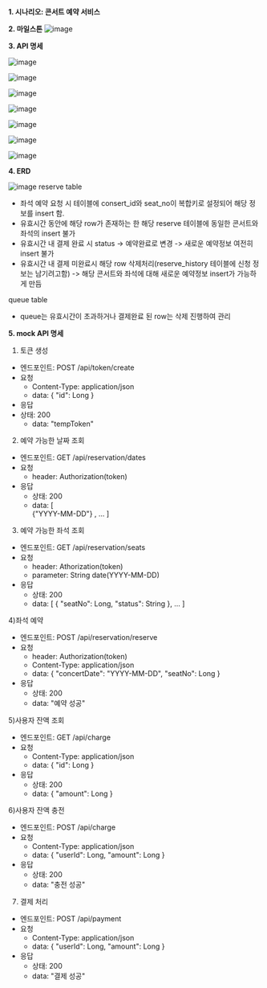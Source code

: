 **1. 시나리오: 콘서트 예약 서비스**
   
**2. 마일스톤**
![image](https://github.com/kkyuny/concert/assets/88278485/c7800d75-ac99-4c97-a68a-b2c4c88ab0fb)

**3. API 명세**

![image](https://github.com/kkyuny/concert/assets/88278485/65d1ca78-2693-4db8-921d-7aae93d5b0a4)

![image](https://github.com/kkyuny/concert/assets/88278485/b4a428e3-d434-47f0-ad37-258a8f08f70e)

![image](https://github.com/kkyuny/concert/assets/88278485/a397db1a-80c5-40c1-ac5c-ad46c4d7fc23)

![image](https://github.com/kkyuny/concert/assets/88278485/46b68a9b-04af-49d3-95ea-001ee1c707ee)

![image](https://github.com/kkyuny/concert/assets/88278485/5ff19b7f-cd07-4223-8962-488ae3ce3fc1)

![image](https://github.com/kkyuny/concert/assets/88278485/3021bdb0-b6eb-408c-b3ff-713cae3ecf27)

![image](https://github.com/kkyuny/concert/assets/88278485/629b09e5-81c5-41e3-a1ed-3304e0809f4f)

**4. ERD**

![image](https://github.com/kkyuny/concert/assets/88278485/81779844-d6cc-45e4-a00b-19f6bdebc1a4)
 reserve table
- 좌석 예약 요청 시 테이블에 consert_id와 seat_no이 복합키로 설정되어 해당 정보를 insert 함.
- 유효시간 동안에 해당 row가 존재하는 한 해당 reserve 테이블에 동일한 콘서트와 좌석의 insert 불가
- 유효시간 내 결제 완료 시 status -> 예약완료로 변경 -> 새로운 예약정보 여전히 insert 불가
- 유효시간 내 결제 미완료시 해당 row 삭제처리(reserve_history 테이블에 신청 정보는 남기려고함) -> 해당 콘서트와 좌석에 대해 새로운 예약정보 insert가 가능하게 만듬

 queue table
- queue는 유효시간이 초과하거나 결제완료 된 row는 삭제 진행하여 관리

**5. mock API 명세**
 1) 토큰 생성
- 엔드포인트: POST /api/token/create
- 요청
   - Content-Type: application/json
   - data:
      {
        "id": Long
      }
- 응답
- 상태: 200
   - data: "tempToken"

 2) 예약 가능한 날짜 조회
- 엔드포인트: GET /api/reservation/dates
- 요청
   - header: Authorization(token)
- 응답
   - 상태: 200
   - data:
     [        
        {"YYYY-MM-DD"}
        , ...
     ]

 3) 예약 가능한 좌석 조회
- 엔드포인트: GET /api/reservation/seats
- 요청
   - header: Athorization(token)
   - parameter: String date(YYYY-MM-DD)
- 응답
  - 상태: 200
  - data:
   [ {
       "seatNo": Long,
       "status": String
     },
     ...
   ]

 4)좌석 예약
- 엔드포인트: POST /api/reservation/reserve
- 요청
   - header: Authorization(token)
   - Content-Type: application/json
   - data:
   {
     "concertDate": "YYYY-MM-DD",
     "seatNo": Long
   }
- 응답
   - 상태: 200
   - data: "예약 성공"

 5)사용자 잔액 조회
- 엔드포인트: GET /api/charge
- 요청
   - Content-Type: application/json
   - data:
   {
     "id": Long
   }
- 응답
   - 상태: 200
   - data:
   {
     "amount": Long
   }

6)사용자 잔액 충전
- 엔드포인트: POST /api/charge
- 요청
   - Content-Type: application/json
   - data:
   {
     "userId": Long,
     "amount": Long
   }
- 응답
   - 상태: 200
   - data: "충전 성공"

7) 결제 처리
- 엔드포인트: POST /api/payment
- 요청 
   - Content-Type: application/json
   - data:
   {
     "userId": Long,
     "amount": Long
   }
- 응답
   - 상태: 200
   - data: "결제 성공"

